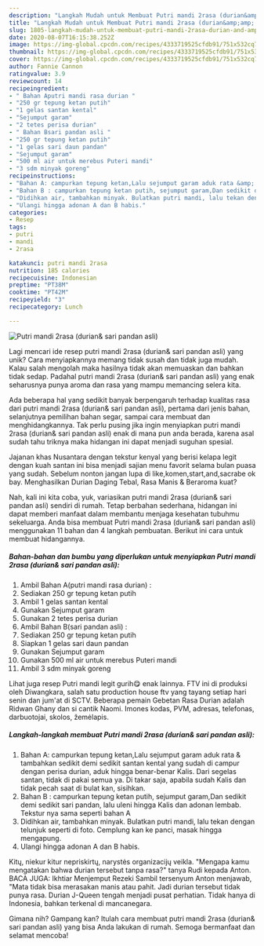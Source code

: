 ```yaml
---
description: "Langkah Mudah untuk Membuat Putri mandi 2rasa (durian&amp;amp; sari pandan asli) yang Enak Banget"
title: "Langkah Mudah untuk Membuat Putri mandi 2rasa (durian&amp;amp; sari pandan asli) yang Enak Banget"
slug: 1805-langkah-mudah-untuk-membuat-putri-mandi-2rasa-durian-and-amp-sari-pandan-asli-yang-enak-banget
date: 2020-08-07T16:15:38.252Z
image: https://img-global.cpcdn.com/recipes/4333719525cfdb91/751x532cq70/putri-mandi-2rasa-durian-sari-pandan-asli-foto-resep-utama.jpg
thumbnail: https://img-global.cpcdn.com/recipes/4333719525cfdb91/751x532cq70/putri-mandi-2rasa-durian-sari-pandan-asli-foto-resep-utama.jpg
cover: https://img-global.cpcdn.com/recipes/4333719525cfdb91/751x532cq70/putri-mandi-2rasa-durian-sari-pandan-asli-foto-resep-utama.jpg
author: Fannie Cannon
ratingvalue: 3.9
reviewcount: 14
recipeingredient:
- " Bahan Aputri mandi rasa durian "
- "250 gr tepung ketan putih"
- "1 gelas santan kental"
- "Sejumput garam"
- "2 tetes perisa durian"
- " Bahan Bsari pandan asli "
- "250 gr tepung ketan putih"
- "1 gelas sari daun pandan"
- "Sejumput garam"
- "500 ml air untuk merebus Puteri mandi"
- "3 sdm minyak goreng"
recipeinstructions:
- "Bahan A: campurkan tepung ketan,Lalu sejumput garam aduk rata &amp; tambahkan sedikit demi sedikit santan kental yang sudah di campur dengan perisa durian, aduk hingga benar-benar Kalis. Dari segelas santan, tidak di pakai semua ya. Di takar saja, apabila sudah Kalis dan tidak pecah saat di bulat kan, sisihkan."
- "Bahan B : campurkan tepung ketan putih, sejumput garam,Dan sedikit demi sedikit sari pandan, lalu uleni hingga Kalis dan adonan lembab. Tekstur nya sama seperti bahan A"
- "Didihkan air, tambahkan minyak. Bulatkan putri mandi, lalu tekan dengan telunjuk seperti di foto. Cemplung kan ke panci, masak hingga mengapung."
- "Ulangi hingga adonan A dan B habis."
categories:
- Resep
tags:
- putri
- mandi
- 2rasa

katakunci: putri mandi 2rasa 
nutrition: 185 calories
recipecuisine: Indonesian
preptime: "PT38M"
cooktime: "PT42M"
recipeyield: "3"
recipecategory: Lunch

---
```



![Putri mandi 2rasa (durian&amp; sari pandan asli)](https://img-global.cpcdn.com/recipes/4333719525cfdb91/751x532cq70/putri-mandi-2rasa-durian-sari-pandan-asli-foto-resep-utama.jpg)

Lagi mencari ide resep putri mandi 2rasa (durian&amp; sari pandan asli) yang unik? Cara menyiapkannya memang tidak susah dan tidak juga mudah. Kalau salah mengolah maka hasilnya tidak akan memuaskan dan bahkan tidak sedap. Padahal putri mandi 2rasa (durian&amp; sari pandan asli) yang enak seharusnya punya aroma dan rasa yang mampu memancing selera kita.

Ada beberapa hal yang sedikit banyak berpengaruh terhadap kualitas rasa dari putri mandi 2rasa (durian&amp; sari pandan asli), pertama dari jenis bahan, selanjutnya pemilihan bahan segar, sampai cara membuat dan menghidangkannya. Tak perlu pusing jika ingin menyiapkan putri mandi 2rasa (durian&amp; sari pandan asli) enak di mana pun anda berada, karena asal sudah tahu triknya maka hidangan ini dapat menjadi suguhan spesial.

Jajanan khas Nusantara dengan tekstur kenyal yang berisi kelapa legit dengan kuah santan ini bisa menjadi sajian menu favorit selama bulan puasa yang sudah. Sebelum nonton jangan lupa di like,komen,start,and,sacrabe ok bay. Menghasilkan Durian Daging Tebal, Rasa Manis &amp; Beraroma kuat?


Nah, kali ini kita coba, yuk, variasikan putri mandi 2rasa (durian&amp; sari pandan asli) sendiri di rumah. Tetap berbahan sederhana, hidangan ini dapat memberi manfaat dalam membantu menjaga kesehatan tubuhmu sekeluarga. Anda bisa membuat Putri mandi 2rasa (durian&amp; sari pandan asli) menggunakan 11 bahan dan 4 langkah pembuatan. Berikut ini cara untuk membuat hidangannya.

<!--inarticleads1-->

##### Bahan-bahan dan bumbu yang diperlukan untuk menyiapkan Putri mandi 2rasa (durian&amp; sari pandan asli):

1. Ambil  Bahan A(putri mandi rasa durian) :
1. Sediakan 250 gr tepung ketan putih
1. Ambil 1 gelas santan kental
1. Gunakan Sejumput garam
1. Gunakan 2 tetes perisa durian
1. Ambil  Bahan B(sari pandan asli) :
1. Sediakan 250 gr tepung ketan putih
1. Siapkan 1 gelas sari daun pandan
1. Gunakan Sejumput garam
1. Gunakan 500 ml air untuk merebus Puteri mandi
1. Ambil 3 sdm minyak goreng


Lihat juga resep Putri mandi legit gurih😋 enak lainnya. FTV ini di produksi oleh Diwangkara, salah satu production house ftv yang tayang setiap hari senin dan jum&#39;at di SCTV. Beberapa pemain Gebetan Rasa Durian adalah Ridwan Ghany dan si cantik Naomi. Imones kodas, PVM, adresas, telefonas, darbuotojai, skolos, žemėlapis. 

<!--inarticleads2-->

##### Langkah-langkah membuat Putri mandi 2rasa (durian&amp; sari pandan asli):

1. Bahan A: campurkan tepung ketan,Lalu sejumput garam aduk rata &amp; tambahkan sedikit demi sedikit santan kental yang sudah di campur dengan perisa durian, aduk hingga benar-benar Kalis. Dari segelas santan, tidak di pakai semua ya. Di takar saja, apabila sudah Kalis dan tidak pecah saat di bulat kan, sisihkan.
1. Bahan B : campurkan tepung ketan putih, sejumput garam,Dan sedikit demi sedikit sari pandan, lalu uleni hingga Kalis dan adonan lembab. Tekstur nya sama seperti bahan A
1. Didihkan air, tambahkan minyak. Bulatkan putri mandi, lalu tekan dengan telunjuk seperti di foto. Cemplung kan ke panci, masak hingga mengapung.
1. Ulangi hingga adonan A dan B habis.


Kitų, niekur kitur nepriskirtų, narystės organizacijų veikla. &#34;Mengapa kamu mengatakan bahwa durian tersebut tanpa rasa?&#34; tanya Rudi kepada Anton. BACA JUGA: Ikhtiar Menjemput Rezeki Sambil tersenyum Anton menjawab, &#34;Mata tidak bisa merasakan manis atau pahit. Jadi durian tersebut tidak punya rasa. Durian J-Queen tengah menjadi pusat perhatian. Tidak hanya di Indonesia, bahkan terkenal di mancanegara. 

Gimana nih? Gampang kan? Itulah cara membuat putri mandi 2rasa (durian&amp; sari pandan asli) yang bisa Anda lakukan di rumah. Semoga bermanfaat dan selamat mencoba!
